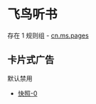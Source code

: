 # 飞鸟听书

存在 1 规则组 - [cn.ms.pages](/src/apps/cn.ms.pages.ts)

## 卡片式广告

默认禁用

- [快照-0](https://i.gkd.li/import/13450787)

